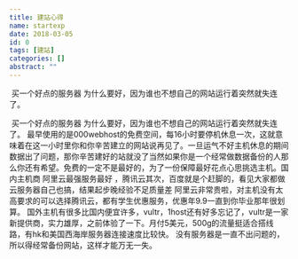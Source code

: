 ```yaml
---
title: 建站心得
name: startexp
date: 2018-03-05
id: 0
tags: [建站]
categories: []
abstract: ""
---
```



​	买一个好点的服务器
​	为什么要好，因为谁也不想自己的网站运行着突然就失连了。
<!--more-->


​	买一个好点的服务器
​	为什么要好，因为谁也不想自己的网站运行着突然就失连了。<!--more-->
​	最早使用的是000webhost的免费空间，每16小时要停机休息一次，这就意味着在这一小时里你和你辛苦建立的网站说再见了。一旦运气不好主机休息的期间数据出了问题，那你辛苦建好的站就没了当然如果你是一个经常做数据备份的人那么你还有希望。免费的一定不是最好的，为了一份保障最好花点心思挑选主机。 
​	国内主机商 阿里云最强服务最好 ，腾讯云其次，百度就是个赶脚的，看见大家都做云服务器自己也搞，结果起步晚经验不足质量差 阿里云非常贵啦，对主机没有太高要求的可以选择腾讯云，都有学生优惠服务，优惠年9.9一直到你毕业那年很划算。 国外主机有很多比国内便宜许多，vultr，1host还有好多忘记了，vultr是一家新提供商，实力雄厚，之前体验了一下。月付5美元，500g的流量挺适合搭线路，有hk和美国西海岸服务器连接速度比较快。 没有服务器是一直不出问题的，所以得经常备份网站，这样才能万无一失。
